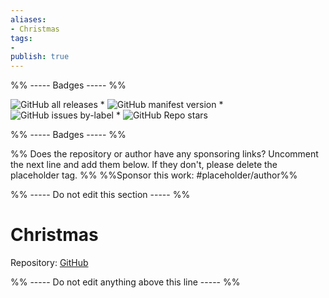 ```yaml
---
aliases:
- Christmas
tags: 
- 
publish: true
---
```


%% ----- Badges ----- %%

![GitHub all releases](https://img.shields.io/github/downloads/deathau/obsidian-christmas-theme/total?color=573E7A&logo=github&style=for-the-badge) * ![GitHub manifest version](https://img.shields.io/github/manifest-json/v/deathau/obsidian-christmas-theme?color=573E7A&logo=github&style=for-the-badge) * ![GitHub issues by-label](https://img.shields.io/github/issues/deathau/obsidian-christmas-theme/help%20wanted?color=573E7A&logo=github&style=for-the-badge) * ![GitHub Repo stars](https://img.shields.io/github/stars/deathau/obsidian-christmas-theme?color=573E7A&logo=github&style=for-the-badge)

%% ----- Badges ----- %%

%% Does the repository or author have any sponsoring links? Uncomment the next line and add them below. If they don't, please delete the placeholder tag. %%
%%Sponsor this work: #placeholder/author%%

%% ----- Do not edit this section ----- %%

# Christmas

Repository: [GitHub](https://github.com/deathau/obsidian-christmas-theme)



%% ----- Do not edit anything above this line ----- %% 
